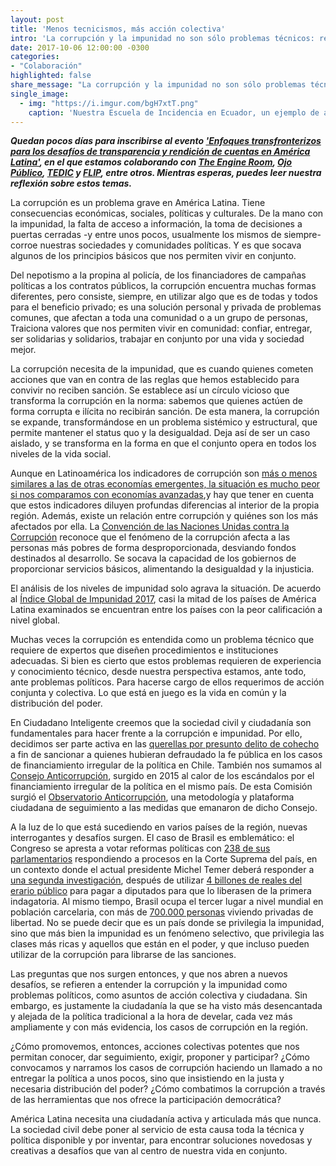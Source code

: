 ```yaml
---
layout: post
title: 'Menos tecnicismos, más acción colectiva'
intro: 'La corrupción y la impunidad no son sólo problemas técnicos: requieren soluciones políticas.'
date: 2017-10-06 12:00:00 -0300
categories:
- "Colaboración"
highlighted: false
share_message: "La corrupción y la impunidad no son sólo problemas técnicos: requieren soluciones políticas."
single_image:
  - img: "https://i.imgur.com/bgH7xtT.png"
    caption: 'Nuestra Escuela de Incidencia en Ecuador, un ejemplo de acción colectiva'
---
```

***Quedan pocos días para inscribirse al evento ['Enfoques transfronterizos para los desafíos de transparencia y rendición de cuentas en América Latina'](https://www.theengineroom.org/transparencia-rendicion-cuentas-america-latina-evento/), en el que estamos colaborando con [The Engine Room](https://www.theengineroom.org/), [Ojo Público](https://ojo-publico.com/), [TEDIC](https://www.tedic.org/) y [FLIP](http://www.flip.org.co/), entre otros. Mientras esperas, puedes leer nuestra reflexión sobre estos temas.***

La corrupción es un problema grave en América Latina. Tiene consecuencias económicas, sociales, políticas y culturales. De la mano con la impunidad, la falta de acceso a información, la toma de decisiones a puertas cerradas -y entre unos pocos, usualmente los mismos de siempre- corroe nuestras sociedades y comunidades políticas. Y es que socava algunos de los principios básicos que nos permiten vivir en conjunto.
 
Del nepotismo a la propina al policía, de los financiadores de campañas políticas a los contratos públicos, la corrupción encuentra muchas formas diferentes, pero consiste, siempre, en utilizar algo que es de todas y todos para el beneficio privado; es una solución personal y privada de problemas comunes, que afectan a toda una comunidad o a un grupo de personas, Traiciona valores que nos permiten vivir en comunidad: confiar, entregar, ser solidarias y solidarios, trabajar en conjunto por una vida y sociedad mejor.
 
La corrupción necesita de la impunidad, que es cuando quienes cometen acciones que van en contra de las reglas que hemos establecido para convivir no reciben sanción. Se establece así un círculo vicioso que transforma la corrupción en la norma: sabemos que quienes actúen de forma corrupta e ilícita no recibirán sanción. De esta manera, la corrupción se expande, transformándose en un problema sistémico y estructural, que permite mantener el status quo y la desigualdad. Deja así de ser un caso aislado, y se transforma en la forma en que el conjunto opera en todos los niveles de la vida social.
 
Aunque en Latinoamérica los indicadores de corrupción son [más o menos similares a las de otras economías emergentes, la situación es mucho peor si nos comparamos con economías avanzadas](https://blog-dialogoafondo.imf.org/?p=8324/),y hay que tener en cuenta que estos indicadores diluyen profundas diferencias al interior de la propia región. Además, existe un relación entre corrupción y quiénes son los más afectados por ella. La [Convención de las Naciones Unidas contra la Corrupción](https://www.unodc.org/documents/brussels/UN_Convention_Against_Corruption.pdf) reconoce que el fenómeno de la corrupción afecta a las personas más pobres de forma desproporcionada, desviando fondos destinados al desarrollo. Se socava la capacidad de los gobiernos de proporcionar servicios básicos, alimentando la desigualdad y la injusticia.
 
El análisis de los niveles de impunidad solo agrava la situación. De acuerdo al [Índice Global de Impunidad 2017](http://www.udlap.mx/cesij/files/IGI-2017.pdf), casi la mitad de los países de América Latina examinados se encuentran entre los países con la peor calificación a nivel global.
 
Muchas veces la corrupción es entendida como un problema técnico que requiere de expertos que diseñen procedimientos e instituciones adecuadas. Si bien es cierto que estos problemas requieren de experiencia y conocimiento técnico, desde nuestra perspectiva estamos, ante todo, ante problemas políticos. Para hacerse cargo de ellos requerimos de acción conjunta y colectiva. Lo que está en juego es la vida en común y la distribución del poder.
 
En Ciudadano Inteligente creemos que la sociedad civil y ciudadanía son fundamentales para hacer frente a la corrupción e impunidad. Por ello, decidimos ser parte activa en las [querellas por presunto delito de cohecho](http://nomascohecho.cl/index.html) a fin de sancionar a quienes hubieran defraudado la fe pública en los casos de financiamiento irregular de la política en Chile. También nos sumamos al [Consejo Anticorrupción](http://consejoanticorrupcion.cl/), surgido en 2015 al calor de los escándalos por el financiamiento irregular de la política en el mismo país. De esta Comisión surgió el [Observatorio Anticorrupción](http://observatorioanticorrupcion.cl), una metodología y plataforma ciudadana de seguimiento a las medidas que emanaron de dicho Consejo.
 
A la luz de lo que está sucediendo en varios países de la región, nuevas interrogantes y desafíos surgen. El caso de Brasil es emblemático: el Congreso se apresta a votar reformas políticas con [238 de sus parlamentarios](http://congressoemfoco.uol.com.br/noticias/quem-sao-e-o-que-dizem-os-238-deputados-e-senadores-investigados-no-stf/) respondiendo a procesos en la Corte Suprema del país, en un contexto donde el actual presidente Michel Temer deberá responder a [una segunda investigación](https://exame.abril.com.br/brasil/barroso-autoriza-novo-inquerito-contra-michel-temer/), después de utilizar [4 billones de reales del erario público](http://www1.folha.uol.com.br/poder/2017/08/1911330-emendas-usadas-por-temer-para-se-salvar-fazem-a-festa-de-deputados.shtml) para pagar a diputados para que lo liberasen de la primera indagatoria. Al mismo tiempo, Brasil ocupa el tercer lugar a nivel mundial en población carcelaria, con más de [700.000 personas](http://www.cnj.jus.br/sistema-carcerario-e-execucao-penal/cidadania-nos-presidios) viviendo privadas de libertad. No se puede decir que es un país donde se privilegia la impunidad, sino que más bien la impunidad es un fenómeno selectivo, que privilegia las clases más ricas y aquellos que están en el poder, y que incluso pueden utilizar de la corrupción para librarse de las sanciones.

Las preguntas que nos surgen entonces, y que nos abren a nuevos desafíos, se refieren a entender la corrupción y la impunidad como problemas políticos, como asuntos de acción colectiva y ciudadana. Sin embargo, es justamente la ciudadanía la que se ha visto más desencantada y alejada de la política tradicional a la hora de develar, cada vez más ampliamente y con más evidencia, los casos de corrupción en la región.
 
¿Cómo promovemos, entonces, acciones colectivas potentes que nos permitan conocer, dar seguimiento, exigir, proponer y participar? ¿Cómo convocamos y narramos los casos de corrupción haciendo un llamado a no entregar la política a unos pocos, sino que insistiendo en la justa y necesaria distribución del poder? ¿Cómo combatimos la corrupción a través de las herramientas que nos ofrece la participación democrática?
 
América Latina necesita una ciudadanía activa y articulada más que nunca. La sociedad civil debe poner al servicio de esta causa toda la técnica y política disponible y por inventar, para encontrar soluciones novedosas y creativas a desafíos que van al centro de nuestra vida en conjunto.
